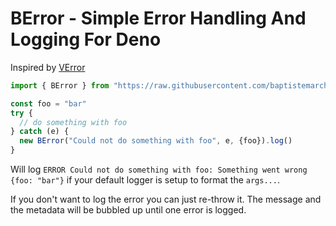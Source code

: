 # BError - Simple Error Handling And Logging For Deno

Inspired by [VError](https://github.com/joyent/node-verror)

```typescript
import { BError } from "https://raw.githubusercontent.com/baptistemarchand/berror/master/berror.ts";

const foo = "bar"
try {
  // do something with foo
} catch (e) {
  new BError("Could not do something with foo", e, {foo}).log()
}
```

Will log `ERROR Could not do something with foo: Something went wrong {foo: "bar"}` if your default logger is setup to format the `args...`.

If you don't want to log the error you can just re-throw it. The message and the metadata will be bubbled up until one error is logged.
